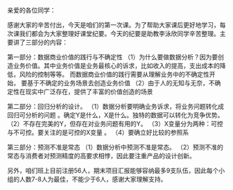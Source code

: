 亲爱的各位同学：



感谢大家的辛苦付出，今天是咱们的第一次课。为了帮助大家课后更好地学习，每次课我们都会为大家整理好课堂纪要。今天的纪要是助教李泳欣同学辛苦整理。主要讲了三部分的内容： 



第一部分：数据商业价值的践行与不确定性 （1）为什么要做数据分析？因为要创造业务价值。其中业务价值是业务最核心的诉求，比如收入的提高，支出成本的降低，风险的控制等等。 而数据商业价值的践行需要从理解业务中的不确定性开始， 要基于不确定的业务场景去创造业务价值 （2）由于人的无知与无奈，不确定性在现实中广泛存在，提供了丰富的价值创造的场景 



 第二部分：回归分析的设计。 （1）数据分析要明确业务诉求，将业务问题转化成回归可分析的问题 。确定Y是什么，X是什么。独特的数据可以转化为竞争优势。 （2）不存在完美的Y，但存在对业务问题有用的Y。 （3）X变量分为两种：可控与不可控。要关注的是可控的X变量 。 （4）要确立好比较的参照系 



 第三部分：预测不准是常态 （1）数据分析中预测不准是常态。 （2）预测不准的常态与消费者对预测精度的高要求相悖，因此要注重产品的设计创新。 



另外，咱们班上目前注册56人，期末项目汇报能够容纳最多9支队伍，因此每个小组的人数7-8人为最佳，不能少于6人，感谢大家理解支持。


